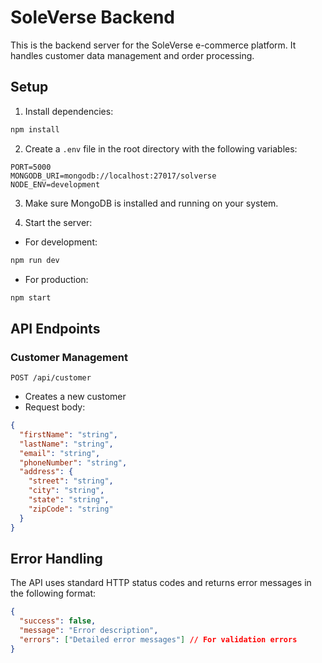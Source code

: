 # SoleVerse Backend

This is the backend server for the SoleVerse e-commerce platform. It handles customer data management and order processing.

## Setup

1. Install dependencies:
```bash
npm install
```

2. Create a `.env` file in the root directory with the following variables:
```env
PORT=5000
MONGODB_URI=mongodb://localhost:27017/solverse
NODE_ENV=development
```

3. Make sure MongoDB is installed and running on your system.

4. Start the server:
- For development:
```bash
npm run dev
```
- For production:
```bash
npm start
```

## API Endpoints

### Customer Management

`POST /api/customer`
- Creates a new customer
- Request body:
```json
{
  "firstName": "string",
  "lastName": "string",
  "email": "string",
  "phoneNumber": "string",
  "address": {
    "street": "string",
    "city": "string",
    "state": "string",
    "zipCode": "string"
  }
}
```

## Error Handling

The API uses standard HTTP status codes and returns error messages in the following format:
```json
{
  "success": false,
  "message": "Error description",
  "errors": ["Detailed error messages"] // For validation errors
}
```